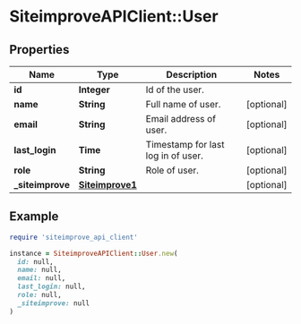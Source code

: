 # SiteimproveAPIClient::User

## Properties

| Name | Type | Description | Notes |
| ---- | ---- | ----------- | ----- |
| **id** | **Integer** | Id of the user. |  |
| **name** | **String** | Full name of user. | [optional] |
| **email** | **String** | Email address of user. | [optional] |
| **last_login** | **Time** | Timestamp for last log in of user. | [optional] |
| **role** | **String** | Role of user. | [optional] |
| **_siteimprove** | [**Siteimprove1**](Siteimprove1.md) |  | [optional] |

## Example

```ruby
require 'siteimprove_api_client'

instance = SiteimproveAPIClient::User.new(
  id: null,
  name: null,
  email: null,
  last_login: null,
  role: null,
  _siteimprove: null
)
```

